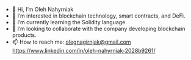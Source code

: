 - 👋 Hi, I’m Oleh Nahyrniak
- 👀 I’m interested in blockchain technology, smart contracts, and DeFi.
- 🌱 I’m currently learning the Solidity language.
- 💞️ I’m looking to collaborate with the company developing blockchain products.
- 📫 How to reach me: olegnagirnjak@gmail.com
https://www.linkedin.com/in/oleh-nahyrniak-2028b9261/
